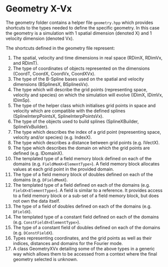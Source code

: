 # Geometry X-Vx

The geometry folder contains a helper file `geometry.hpp` which provides shortcuts to the types needed to define the specific geometry. In this case the geometry is a simulation with 1 spatial dimension (denoted X) and 1 velocity dimension (denoted Vx).

The shortcuts defined in the geometry file represent:
1.  The spatial, velocity and time dimensions in real space (RDimX, RDimVx, and RDimT).
2.  The type of coordinates of objects represented on the dimensions (CoordT, CoordX, CoordVx, CoordXVx).
3.  The type of the B-Spline bases used on the spatial and velocity dimensions (BSplinesX, BSplinesVx).
4.  The type which will describe the grid points (representing space, velocity and species) on which the simulation will evolve (IDimX, IDimVx, IDimSp).
5.  The type of the helper class which initialises grid points in space and velocity which are compatible with the defined splines (SplineInterpPointsX, SplineInterpPointsVx).
6.  The type of the objects used to build splines (SplineXBuilder, SplineVxBuilder).
7.  The type which describes the index of a grid point (representing space, velocity and/or species) (e.g. IndexX).
8.  The type which describes a distance between grid points (e.g. IVectX).
9.  The type which describes the domain on which the grid points are defined (e.g. IDomainX).
10. The templated type of a field memory block defined on each of the domains (e.g. `FieldMemX<ElementType>`). A field memory block allocates values at each grid point in the provided domain.
11. The type of a field memory block of doubles defined on each of the domains (e.g. `DFieldMemX`).
12. The templated type of a field defined on each of the domains (e.g. `FieldX<ElementType>`). A field is similar to a reference. It provides access to a field memory block or a sub-set of a field memory block, but does not own the data itself.
13. The type of a field of doubles defined on each of the domains (e.g. `DFieldX`).
14. The templated type of a constant field defined on each of the domains (e.g. `ConstFieldX<ElementType>`).
15. The type of a constant field of doubles defined on each of the domains (e.g. `DConstFieldX`).
15. Types representing coordinates, and the grid points as well as their indices, distances and domains for the Fourier mode.
16. A class GeometryXVx detailing some of the above types in a generic way which allows them to be accessed from a context where the final geometry selected is unknown.
